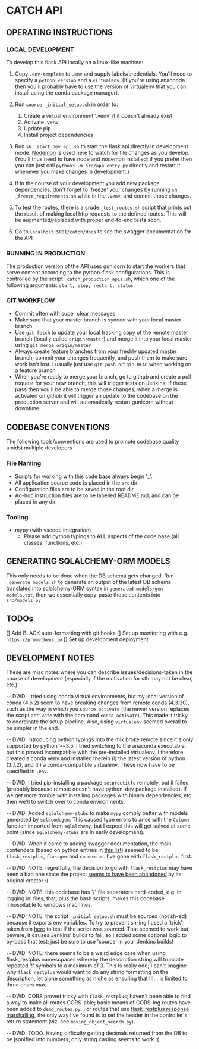 # CATCH API

## OPERATING INSTRUCTIONS

### LOCAL DEVELOPMENT

To develop this flask API locally on a linux-like machine:

1. Copy `.env-template` to `.env` and supply labels/credentials. You'll need to specify a `python version` and a `virtualenv`. (If you're using anaconda then you'll probably have to use the version of virtualenv that you can install using the conda package manager).

2. Run `source _initial_setup.sh` in order to:

    1. Create a virtual environment '.venv' if it doesn't already exist
    2. Activate .venv
    3. Update pip
    4. Install project dependencies

3. Run `sh _start_dev_api.sh` to start the flask api directly in development mode. [Nodemon](https://www.npmjs.com/package/nodemon) is used here to watch for file changes as you develop. (You'll thus need to have node and nodemon installed; if you prefer then you can just call `python3 -m src/app_entry.py` directly and restart it whenever you make changes in development.)

4. If in the course of your development you add new package dependencies, don't forget to 'freeze' your changes by running `sh _freeze_requirements.sh` while in the `.venv`, and commit those changes.

5. To test the routes, there is a crude `_test_routes.sh` script that prints out the result of making local http requests to the defined routes. This will be augmented/replaced with proper end-to-end tests soon.

6. Go to `localhost:5001/catch/docs` to see the swagger documentation for the API

### RUNNING IN PRODUCTION

The production version of the API uses gunicorn to start the workers that serve content according to the python-flask configurations. This is controlled by the script `_catch_production_apis.sh`, which one of the following arguments: `start, stop, restart, status`.

### GIT WORKFLOW

-   Commit often with super clear messages
-   Make sure that your master branch is synced with your local master branch
-   Use `git fetch` to update your local tracking copy of the remote master branch (locally called `origin/master`) and merge it into your local master using `git merge origin/master`
-   Always create feature branches from your freshly updated master branch; commit your changes frequently, and push them to make sure work isn't lost. I usually just use `git push origin HEAD` when working on a feature branch
-   When you're ready to merge your branch, go to github and create a pull request for your new branch; this will trigger tests on Jenkins; if these pass then you'll be able to merge those changes; when a merge is activated on github it will trigger an update to the codebase on the production server and will automatically restart gunicorn without downtime

## CODEBASE CONVENTIONS

The following tools/conventions are used to promote codebase quality amidst multiple developers

### File Naming

-   Scripts for working with this code base always begin '\_'.
-   All application source code is placed in the `src` dir
-   Configuration files are to be saved in the root dir
-   Ad-hoc instruction files are to be labelled README.md, and can be placed in any dir

### Tooling

-   mypy (with vscode integration)
    -   Please add python typings to ALL aspects of the code base (all classes, functions, etc.)

## GENERATING SQLALCHEMY-ORM MODELS

This only needs to be done when the DB schema gets changed. Run `_generate_models.sh` to generate an output of the latest DB schema translated into sqlalchemy-ORM syntax in `generated-models/gen-models.txt`, then we essentially copy-paste those contents into `src/models.py`

## TODOs

[] Add BLACK auto-formatting with git hooks
[] Set up monitoring with e.g. `https://prometheus.io`
[] Set up development deployment

## DEVELOPMENT NOTES

These are misc notes where you can describe issues/decisions-taken in the course of development (especially if the motivation for sth may not be clear, etc.)

-- DWD: I tried using conda virtual environments, but my local version of conda (4.6.2) seem to have breaking changes from remote conda (4.3.30), such as the way in which you `source activate` (the newer version replaces the script `activate` with the command `conda activate`). This made it tricky to coordinate the setup pipeline. Also, using `virtualenv` seemed overall to be simpler in the end.

-- DWD: Introducing python typings into the mix broke remote since it's only supported by python >=3.5. I tried switching to the anaconda executable, but this proved incompatible with the pre-installed virtualenv. I therefore created a conda venv and installed therein (i) the latest version of python (3.7.2), and (ii) a conda-compatible virtualenv. These now have to be specified in `.env`.

-- DWD: I tried pip-installing a package `setproctitle` remotely, but it failed (probably because remote doesn't have python-dev package installed). If we get more trouble with installing packages with binary dependencies, etc. then we'll to switch over to conda environments.

-- DWD: Added `sqlalchemy-stubs` to make `mypy` comply better with models generated by `sqlacodegen`. This caused type errors to arise with the `Column` function imported from `sqlalchemy`, but I expect this will get solved at some point (since `sqlalchemy-stubs` are in early development).

-- DWD: When it came to adding swagger documentation, the main contenders (based on python entries in [this list](https://swagger.io/tools/open-source/open-source-integrations/)) seemed to be `flask_restplus`, `flassger` and `connexion`. I've gone with `flask_restplus` first.

-- DWD: NOTE: regretfully, the decision to go with `flask_restplus` may have been a bad one since the project [seems to have been abandoned](https://github.com/noirbizarre/flask-restplus/issues/593) by its original creator :(

-- DWD: NOTE: this codebase has '/' file separators hard-coded, e.g. in logging.ini files; that, plus the bash scripts, makes this codebase inhospitable to windows machines.

-- DWD: NOTE: the script `_initial_setup.sh` must be sourced (not sh-ed) because it exports env variables. To try to prevent sh-ing I used a 'trick' taken from [here](https://stackoverflow.com/a/47613477/8620332) to test if the script was sourced. That seemed to work but, beware, it causes Jenkins' builds to fail, so I added some optional logic to by-pass that test; just be sure to use 'source' in your Jenkins builds!

-- DWD: NOTE: there seems to be a weird edge case when using flask_restplus namescpaces whereby the description string will truncate repeated '!' symbols to a maximum of 3. This is really odd; I can't imagine why `flask_restplus` would want to do any string formatting on the description, let alone something as niche as ensuring that !!!... is limited to three chars max.

-- DWD: CORS proved tricky with `flask_restplus`; haven't been able to find a way to make all routes CORS-able; basic means of CORS-ing routes have been added to `demo_routes.py`. For routes that use [flask_restplus response marshalling](https://flask-restplus.readthedocs.io/en/stable/marshalling.html), the only way I've found is to set the header in the controller's return statement (viz. see `moving_object_search.py`).

-- DWD: TODO. Having difficulty getting decimals returned from the DB to be jsonified into numbers; only string casting seems to work :(
